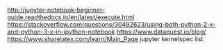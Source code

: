 http://jupyter-notebook-beginner-guide.readthedocs.io/en/latest/execute.html
https://stackoverflow.com/questions/30492623/using-both-python-2-x-and-python-3-x-in-ipython-notebook
https://www.dataquest.io/blog/
https://www.sharelatex.com/learn/Main_Page
jupyter kernelspec list
